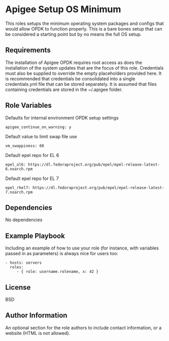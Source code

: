 Apigee Setup OS Minimum
=========

This roles setups the minimum operating system packages and configs that would allow OPDK to function properly. This is
a bare bones setup that can be considered a starting point but by no means the full OS setup. 

Requirements
------------

The installation of Apigee OPDK requires root access as does the installation of the system updates that are the focus 
of this role. Credentials must also be supplied to override the empty placeholders provided here. It is recommended that 
credentials be consolidated into a single credentials.yml file that can be stored separately. It is assumed that files 
containing credentials are stored in the ~/.apigee folder. 


Role Variables
--------------

Defaults for internal environment OPDK setup settings

    apigee_continue_on_warning: y

Default value to limit swap file use

    vm_swappiness: 60

Default epel repo for EL 6

    epel_ol6: https://dl.fedoraproject.org/pub/epel/epel-release-latest-6.noarch.rpm

Default epel repo for EL 7

    epel_rhel7: https://dl.fedoraproject.org/pub/epel/epel-release-latest-7.noarch.rpm

Dependencies
------------

No dependencies

Example Playbook
----------------

Including an example of how to use your role (for instance, with variables passed in as parameters) is always nice for users too:

    - hosts: servers
      roles:
         - { role: username.rolename, x: 42 }

License
-------

BSD

Author Information
------------------

An optional section for the role authors to include contact information, or a website (HTML is not allowed).
